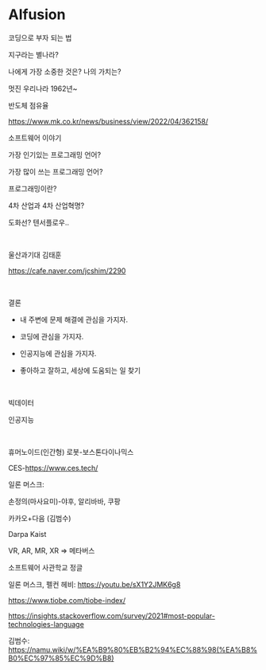 # AIfusion
코딩으로 부자 되는 법

지구라는 별나라?

나에게 가장 소중한 것은? 나의 가치는?

멋진 우리나라 1962년~

반도체 점유율

https://www.mk.co.kr/news/business/view/2022/04/362158/

소프트웨어 이야기

가장 인기있는 프로그래밍 언어?

가장 많이 쓰는 프로그래밍 언어?

프로그래밍이란?

4차 산업과 4차 산업혁명?

도화선? 텐서플로우..

​

울산과기대 김태훈

https://cafe.naver.com/jcshim/2290

​

결론

- 내 주변에 문제 해결에 관심을 가지자.

- 코딩에 관심을 가지자.

- 인공지능에 관심을 가지자.

- 좋아하고 잘하고, 세상에 도움되는 일 찾기

​

빅데이터

인공지능

​

휴머노이드(인간형) 로봇-보스톤다이나믹스

CES-https://www.ces.tech/

일론 머스크:

손정의(마사요미)-야후, 알리바바, 쿠팡

카카오+다음 (김범수)

Darpa Kaist

VR, AR, MR, XR => 메타버스

소프트웨어 사관학교 정글

일론 머스크, 펠컨 헤비: https://youtu.be/sX1Y2JMK6g8

https://www.tiobe.com/tiobe-index/

https://insights.stackoverflow.com/survey/2021#most-popular-technologies-language

김범수: https://namu.wiki/w/%EA%B9%80%EB%B2%94%EC%88%98(%EA%B8%B0%EC%97%85%EC%9D%B8)

​
